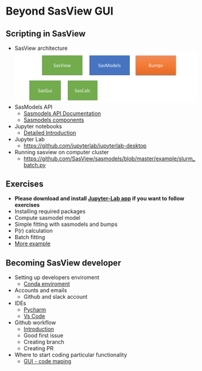Beyond SasView GUI
==================

## Scripting in SasView
- SasView architecture
![SasView archiecture](SasView_structure.png)
- SasModels API
  - [Sasmodels API Documentation](https://www.sasview.org/docs/dev/sasmodels-api/modules.html)
  - [Sasmodels components](https://www.sasview.org/docs/dev/sasmodels-dev/index.html)
- Jupyter notebooks
  - [Detailed Introduction](https://github.com/ess-dmsc-dram/python-course-ikon/blob/master/notebooks/1_jupyter_basics/jupyter-notebook-intro.ipynb) 
- Jupyter Lab
  - https://github.com/jupyterlab/jupyterlab-desktop
- Running sasview on computer cluster
  - https://github.com/SasView/sasmodels/blob/master/example/slurm_batch.py

## Exercises
- **Please download and install [Jupyter-Lab app](https://github.com/jupyterlab/jupyterlab-desktop) if you want to follow exercises**
- Installing required packages
- Compute sasmodel model
- Simple fitting with sasmodels and bumps
- P(r) calculation
- Batch fitting 
- [More example](https://github.com/caitwolf/sas-torials/blob/main/mini_tutorials/combined_and_simultaneous_fits.ipynb)

## Becoming SasView developer
- Setting up developers enviroment
  - [Conda enviroment](https://github.com/SasView/sasview/wiki/DevNotes_DevEnviroment)
- Accounts and emails
  - Github and slack  account 
- IDEs
  - [Pycharm](https://www.jetbrains.com/pycharm/)
  - [Vs Code](https://code.visualstudio.com/)
- Github workflow
  - [Introduction](https://github.com/SasView/documents/blob/master/Training/New_Contributor_Training/presentations/IntroductionToGit.pdf)
  - Good first issue
  - Creating branch
  - Creating PR
- Where to start coding particular functionality
  - [GUI - code maping](https://github.com/SasView/documents/blob/master/Training/New_Contributor_Training/presentations/CodingBeyondTheModels.pdf)
